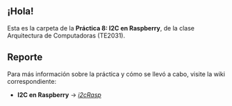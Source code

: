## ¡Hola!
Esta es la carpeta de la **Práctica 8: I2C en Raspberry**, de la clase Arquitectura de Computadoras (TE2031).

## Reporte
Para más información sobre la práctica y cómo se llevó a cabo, visite la wiki correspondiente:

* **I2C en Raspberry** → _[i2cRasp](https://github.com/dafsgit/comp_arch/wiki/Pr%C3%A1ctica-8:-I2C-en-Raspberry)_
